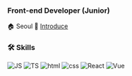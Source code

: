 
### Front-end Developer (Junior)

🏠 Seoul  🔗 [Introduce](https://bit.ly/3HjUDGj)
### 🛠️ Skills

 ![JS](https://img.shields.io/badge/JavaScript-FBE851?style=flat-square&logo=JavaScript&logoColor=333) ![TS](https://img.shields.io/badge/TypeScript-blue?style=flat-square&logo=TypeScript&logoColor=white) ![html](https://img.shields.io/badge/Html-E7603B?style=flat-square&logo=Html5&logoColor=white) ![css](https://img.shields.io/badge/CSS-2D88CB?style=flat-square&logo=CSS3&logoColor=white) ![React](https://img.shields.io/badge/React-5DCCEB?style=flat-square&logo=React&logoColor=white) ![Vue](https://img.shields.io/badge/Vue-43BB97?style=flat-square&logo=Vue.js&logoColor=white)

